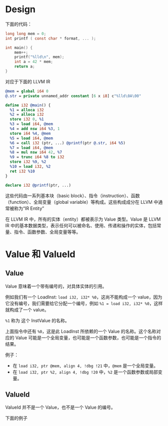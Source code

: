 # Design

下面的代码：

```c
long long mem = 0;
int printf ( const char * format, ... );

int main() {
    mem++;
    printf("%lld\n", mem);
    int a = 42 * mem;
    return a;
}
```

对应于下面的 LLVM IR

```llvm
@mem = global i64 0
@.str = private unnamed_addr constant [6 x i8] c"%lld\0A\00"

define i32 @main() {
  %1 = alloca i32
  %2 = alloca i32
  store i32 0, %1
  %3 = load i64, @mem
  %4 = add nsw i64 %3, 1
  store i64 %4, @mem
  %5 = load i64, @mem
  %6 = call i32 (ptr, ...) @printf(ptr @.str, i64 %5)
  %7 = load i64, @mem
  %8 = mul nsw i64 42, %7
  %9 = trunc i64 %8 to i32
  store i32 %9, %2
  %10 = load i32, %2
  ret i32 %10
}

declare i32 @printf(ptr, ...)
```

这些代码由一系列基本块（basic block）、指令（instruction）、函数（function）、全局变量（global variable）等构成。这些构成成分在 LLVM 中通常被称为“IR Entity”

在 LLVM IR 中，所有的实体（entity）都被表示为 Value 类型。Value 是 LLVM IR 中的基本数据类型，表示任何可以被命名、使用、传递和操作的实体，包括常量、指令、函数参数、全局变量等等。

# Value 和 ValueId

## Value

Value 意味着一个带有编号的，对具体实体的引用。

例如我们有一个 LoadInst: `load i32, i32* %0`，这尚不能构成一个 value，因为它没有编号，我们需要给它分配一个编号，例如 `%1 = load i32, i32* %0`，这样就构成了一个 value。

`%1` 称为 这个 InstValue 的名称。

上面指令中还有 `%0`，这是此 LoadInst 所依赖的一个 Value 的名称。这个名称对应的 Value 可能是一个全局变量，也可能是一个函数参数，也可能是一个指令的结果。

例子：

- 在 `load i32, ptr @mem, align 4, !dbg !21` 中，`@mem` 是一个全局变量。
- 在 `load i32, ptr %2, align 4, !dbg !20` 中，`%2` 是一个函数参数或局部变量。

## ValueId

ValueId 并不是一个 Value，也不是一个 Value 的编号。

下面的例子